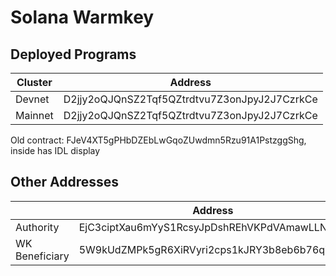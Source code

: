 # Solana Warmkey
## Deployed Programs
| Cluster  | Address  | 
|---|---|
| Devnet  | D2jjy2oQJQnSZ2Tqf5QZtrdtvu7Z3onJpyJ2J7CzrkCe  |
| Mainnet  |  D2jjy2oQJQnSZ2Tqf5QZtrdtvu7Z3onJpyJ2J7CzrkCe |

Old contract: FJeV4XT5gPHbDZEbLwGqoZUwdmn5Rzu91A1PstzggShg, inside has IDL display

## Other Addresses
|   | Address  | 
|---|---|
| Authority | EjC3ciptXau6mYyS1RcsyJpDshREhVKPdVAmawLLNsZU | 
| WK Beneficiary | 5W9kUdZMPk5gR6XiRVyri2cps1kJRY3b8eb6b76qYiEX | 


